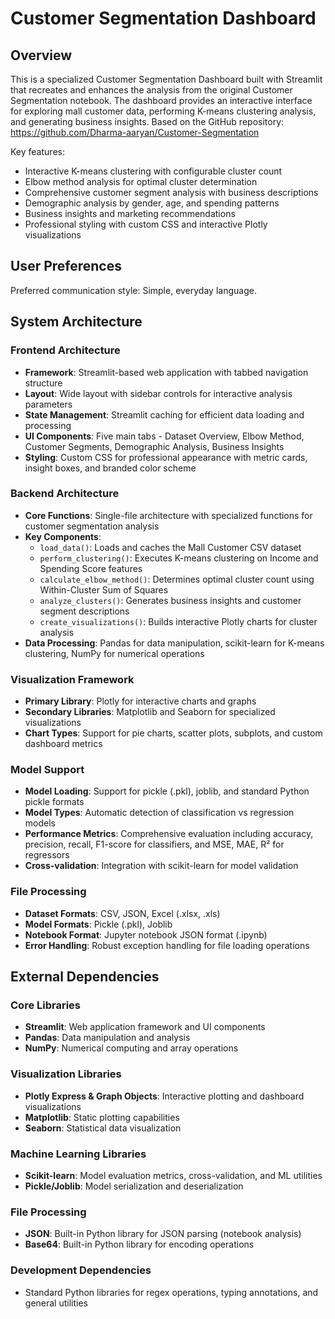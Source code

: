 # Customer Segmentation Dashboard

## Overview

This is a specialized Customer Segmentation Dashboard built with Streamlit that recreates and enhances the analysis from the original Customer Segmentation notebook. The dashboard provides an interactive interface for exploring mall customer data, performing K-means clustering analysis, and generating business insights. Based on the GitHub repository: https://github.com/Dharma-aaryan/Customer-Segmentation

Key features:
- Interactive K-means clustering with configurable cluster count
- Elbow method analysis for optimal cluster determination  
- Comprehensive customer segment analysis with business descriptions
- Demographic analysis by gender, age, and spending patterns
- Business insights and marketing recommendations
- Professional styling with custom CSS and interactive Plotly visualizations

## User Preferences

Preferred communication style: Simple, everyday language.

## System Architecture

### Frontend Architecture
- **Framework**: Streamlit-based web application with tabbed navigation structure
- **Layout**: Wide layout with sidebar controls for interactive analysis parameters
- **State Management**: Streamlit caching for efficient data loading and processing
- **UI Components**: Five main tabs - Dataset Overview, Elbow Method, Customer Segments, Demographic Analysis, Business Insights
- **Styling**: Custom CSS for professional appearance with metric cards, insight boxes, and branded color scheme

### Backend Architecture
- **Core Functions**: Single-file architecture with specialized functions for customer segmentation analysis
- **Key Components**:
  - `load_data()`: Loads and caches the Mall Customer CSV dataset
  - `perform_clustering()`: Executes K-means clustering on Income and Spending Score features
  - `calculate_elbow_method()`: Determines optimal cluster count using Within-Cluster Sum of Squares
  - `analyze_clusters()`: Generates business insights and customer segment descriptions
  - `create_visualizations()`: Builds interactive Plotly charts for cluster analysis
- **Data Processing**: Pandas for data manipulation, scikit-learn for K-means clustering, NumPy for numerical operations

### Visualization Framework
- **Primary Library**: Plotly for interactive charts and graphs
- **Secondary Libraries**: Matplotlib and Seaborn for specialized visualizations
- **Chart Types**: Support for pie charts, scatter plots, subplots, and custom dashboard metrics

### Model Support
- **Model Loading**: Support for pickle (.pkl), joblib, and standard Python pickle formats
- **Model Types**: Automatic detection of classification vs regression models
- **Performance Metrics**: Comprehensive evaluation including accuracy, precision, recall, F1-score for classifiers, and MSE, MAE, R² for regressors
- **Cross-validation**: Integration with scikit-learn for model validation

### File Processing
- **Dataset Formats**: CSV, JSON, Excel (.xlsx, .xls)
- **Model Formats**: Pickle (.pkl), Joblib
- **Notebook Format**: Jupyter notebook JSON format (.ipynb)
- **Error Handling**: Robust exception handling for file loading operations

## External Dependencies

### Core Libraries
- **Streamlit**: Web application framework and UI components
- **Pandas**: Data manipulation and analysis
- **NumPy**: Numerical computing and array operations

### Visualization Libraries
- **Plotly Express & Graph Objects**: Interactive plotting and dashboard visualizations
- **Matplotlib**: Static plotting capabilities
- **Seaborn**: Statistical data visualization

### Machine Learning Libraries
- **Scikit-learn**: Model evaluation metrics, cross-validation, and ML utilities
- **Pickle/Joblib**: Model serialization and deserialization

### File Processing
- **JSON**: Built-in Python library for JSON parsing (notebook analysis)
- **Base64**: Built-in Python library for encoding operations

### Development Dependencies
- Standard Python libraries for regex operations, typing annotations, and general utilities